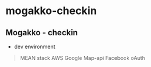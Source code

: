 # mogakko-checkin

## Mogakko - checkin
 - dev environment

 > MEAN stack
 > AWS
 > Google Map-api
 > Facebook oAuth
